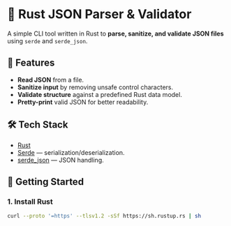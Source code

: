 # 🦀 Rust JSON Parser & Validator

A simple CLI tool written in Rust to **parse, sanitize, and validate JSON files** using `serde` and `serde_json`.

## 📌 Features
- **Read JSON** from a file.
- **Sanitize input** by removing unsafe control characters.
- **Validate structure** against a predefined Rust data model.
- **Pretty-print** valid JSON for better readability.

## 🛠 Tech Stack
- [Rust](https://www.rust-lang.org/)
- [Serde](https://serde.rs/) — serialization/deserialization.
- [serde_json](https://docs.rs/serde_json) — JSON handling.

## 🚀 Getting Started

### 1. Install Rust
```bash
curl --proto '=https' --tlsv1.2 -sSf https://sh.rustup.rs | sh
